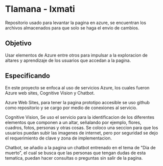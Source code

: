 # Tlamana - Ixmati

Repositorio usado para levantar la pagina en azure, se encuentran los archivos almacenados para que solo se haga el envio de cambios.

## Objetivo

Usar elementos de Azure entre otros para impulsar a la exploracion de altares y aprendizaje de los usuarios que accedan a la pagina.

## Especificando
En este proyecto se enfoca al uso de servicios Azure, los cuales fueron Azure web sites, Cognitive Vision y Chatbot.
  
  Azure Web Sites, para tener la pagina prototipo accesible se uso github como repositorio y se cargo por medio de conexiones al servicio.
  
  Cognitive Vision, Se uso el servicio para la identificacion de los diferentes elementos que componen a un altar, señalando por ejemplo, flores, cuadros, fotos,
  personas y otras cosas. Se coloco una seccion para que los usuarios puedan subir las imagenes de internet, pero por seguridad se dejo el requerimiento de clave y 
  zona de implementacion.
  
  Chatbot, se añadio a la pagina un chatbot entrenado en el tema de "Dia de muerto", el cual se busca que las personas que tengan dudas de esta tematica, puedan hacer consultas o     preguntas sin salir de la pagina.
